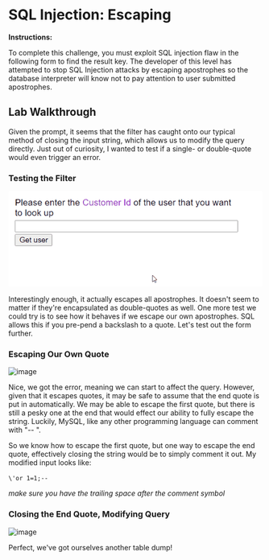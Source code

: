 # SQL Injection: Escaping

**Instructions:**

To complete this challenge, you must exploit SQL injection flaw in the following form to find the result key. The developer of this level has attempted to stop SQL Injection attacks by escaping apostrophes so the database interpreter will know not to pay attention to user submitted apostrophes.

## Lab Walkthrough

Given the prompt, it seems that the filter has caught onto our typical method of closing the input string, which allows us to modify the query directly. Just out of curiosity, I wanted to test if a single- or double-quote would even trigger an error. 

### Testing the Filter
<img src="https://github.com/colton-gabertan/SecurityShepherdLabs/blob/SQLI-Escaping/SQLIescaping.gif">

Interestingly enough, it actually escapes all apostrophes. It doesn't seem to matter if they're encapsulated as double-quotes as well. One more test we could try is to see how it behaves if we escape our own apostrophes. SQL allows this if you pre-pend a backslash to a quote. Let's test out the form further.

### Escaping Our Own Quote
![image](https://user-images.githubusercontent.com/66766340/147104527-808aa288-bdd9-4112-904f-0bcefcb0649b.png)

Nice, we got the error, meaning we can start to affect the query. However, given that it escapes quotes, it may be safe to assume that the end quote is put in automatically. We may be able to escape the first quote, but there is still a pesky one at the end that would effect our ability to fully escape the string. Luckily, MySQL, like any other programming language can comment with "-- ". 

So we know how to escape the first quote, but one way to escape the end quote, effectively closing the string would be to simply comment it out. My modified input looks like:
```MySQL
\'or 1=1;-- 
```
*make sure you have the trailing space after the comment symbol*

### Closing the End Quote, Modifying Query
![image](https://user-images.githubusercontent.com/66766340/147105054-cf058c3f-01f4-4935-a616-dd1eba114c23.png)

Perfect, we've got ourselves another table dump!

